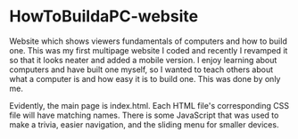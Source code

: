 # HowToBuildaPC-website
Website which shows viewers fundamentals of computers and how to build one.
This was my first multipage website I coded and recently I revamped it so that it looks neater and added a mobile version. I enjoy learning about computers and have built one
myself, so I wanted to teach others about what a computer is and how easy it is to build one. This was done by only me. 

Evidently, the main page is index.html. Each HTML file's corresponding CSS file will have matching names. There is some JavaScript that was used to make a trivia, easier 
navigation, and the sliding menu for smaller devices. 


